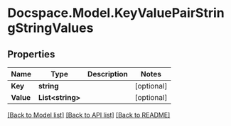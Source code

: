 # Docspace.Model.KeyValuePairStringStringValues

## Properties

Name | Type | Description | Notes
------------ | ------------- | ------------- | -------------
**Key** | **string** |  | [optional] 
**Value** | **List&lt;string&gt;** |  | [optional] 

[[Back to Model list]](../README.md#documentation-for-models) [[Back to API list]](../README.md#documentation-for-api-endpoints) [[Back to README]](../README.md)

